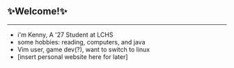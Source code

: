 ## ✨Welcome!✨
------------------------------------------------------------

 - i'm Kenny, A '27 Student at LCHS 
 - some hobbies: reading, computers, and java 
 - Vim user, game dev(?), want to switch to linux
 - [insert personal website here for later]

<!--
**kennylwe/kennylwe** is a ✨ _special_ ✨ repository because its `README.md` (this file) appears on your GitHub profile.

Here are some ideas to get you started:

- 🔭 I’m currently working on ...
- 🌱 I’m currently learning ...
- 👯 I’m looking to collaborate on ...
- 🤔 I’m looking for help with ...
- 💬 Ask me about ...
- 📫 How to reach me: ...
- 😄 Pronouns: ...
- ⚡ Fun fact: ...
-->
